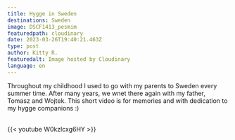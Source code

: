 ```yaml
---
title: Hygge in Sweden
destinations: Sweden
image: DSCF1413_pesmim
featuredpath: cloudinary
date: 2023-03-26T19:40:21.463Z
type: post
author: Kitty R.
featuredalt: Image hosted by Cloudinary
language: en
---
```

<!--StartFragment-->

Throughout my childhood I used to go with my parents to Sweden every summer time. After many years, we wnet there again with my father, Tomasz and Wojtek. This short video is for memories and with dedication to my hygge companions :)

<!--EndFragment-->

<br>{{< youtube W0kzlcxg6HY >}}</br>